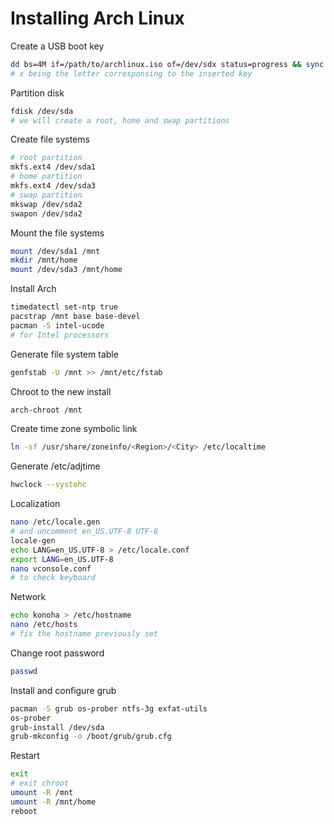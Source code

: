 # Installing Arch Linux
Create a USB boot key
```bash
dd bs=4M if=/path/to/archlinux.iso of=/dev/sdx status=progress && sync
# x being the letter corresponsing to the inserted key
```
Partition disk
```bash
fdisk /dev/sda
# we will create a root, home and swap partitions
```
Create file systems
```bash
# root partition
mkfs.ext4 /dev/sda1
# home partition
mkfs.ext4 /dev/sda3
# swap partition
mkswap /dev/sda2
swapon /dev/sda2
```
Mount the file systems
```bash
mount /dev/sda1 /mnt
mkdir /mnt/home
mount /dev/sda3 /mnt/home
```
Install Arch
```bash
timedatectl set-ntp true
pacstrap /mnt base base-devel
pacman -S intel-ucode
# for Intel processors
```
Generate file system table
```bash
genfstab -U /mnt >> /mnt/etc/fstab
```
Chroot to the new install
```bash
arch-chroot /mnt
```
Create time zone symbolic link
```bash
ln -sf /usr/share/zoneinfo/<Region>/<City> /etc/localtime
```
Generate /etc/adjtime
```bash
hwclock --systohc
```
Localization
```bash
nano /etc/locale.gen
# and uncomment en_US.UTF-8 UTF-8
locale-gen
echo LANG=en_US.UTF-8 > /etc/locale.conf
export LANG=en_US.UTF-8
nano vconsole.conf
# to check keyboard
```
Network
```bash
echo konoha > /etc/hostname
nano /etc/hosts
# fix the hostname previously set
```
Change root password
```bash
passwd
```
Install and configure grub
```bash
pacman -S grub os-prober ntfs-3g exfat-utils
os-prober
grub-install /dev/sda
grub-mkconfig -o /boot/grub/grub.cfg
```
Restart
```bash
exit
# exit chroot
umount -R /mnt
umount -R /mnt/home
reboot
```
